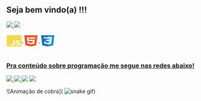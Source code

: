 ## Seja bem vindo(a) !!!
<div>
  <a href="https://github.com/Hemilly-Yasmim">
  <img height="180em" src="https://github-readme-stats.vercel.app/api?username=hemilly-yasmim&show_icons=true&theme=tokyonight&include_all_commits=true&count_private=true"/>
  <img height="180em" src="https://github-readme-stats.vercel.app/api/top-langs/?username=hemilly-yasmim&layout=compact&langs_count=6&theme=tokyonight"/>
</div>
<div style="display: inline_block"><br>
  <img align="center" alt="Js" height="30" width="40" src="https://raw.githubusercontent.com/devicons/devicon/master/icons/javascript/javascript-plain.svg ">
  <img align="center" alt="HTML" height="30" width="40" src="https://raw.githubusercontent.com/devicons/devicon/master/icons/html5/html5-original.svg ">
  <img align="center" alt="CSS" height="30" width="40" src="https://raw.githubusercontent.com/devicons/devicon/master/icons/css3/css3-original.svg ">
</div>
 
 <br>
 
  ### Pra conteúdo sobre programação me segue nas redes abaixo!
 
<div>
 <a href="https://instagram.com/hemilly.yasmim?utm_source=qr&igshid=NGExMmI2YTkyZg%3D%3D">
   <img src="https://img.shields.io/badge/-Instagram-%23E4405F?style=for-the- badge&logo=instagram&logoColor=white" target="_blank">
 </a>
 <a href="https://discord.gg/5DVhGKVf4h" target="_blank">
   <img src="https://img.shields.io/badge/Discord-7289DA?style=for-the-badge&logo= discord&logoColor=white" target="_blank">
 </a>
 <a href="hemillyyasmim96@gmail.com" target="_blank">
   <img src="https://img.shields.io/badge/-Gmail-%23333?style=for-the-badge&logo=gmail&logoColor=white" alvo ="_blank"></a>
 <a href="https://www.linkedin.com/in/hemilly-yasmim-52682320b?trk=contact-info" target="_blank">
   <img src="https://img.shields.io/badge/-LinkedIn-%230077B5?style= for-the-badge&logo=linkedin&logoColor=white" target="_blank">
 </a>
 
  ![Animação de cobra]( ![snake gif](https://github.com/hemilly-yasmim/github/hemilly-yasmim/github/blob/output/github-contribution-grid-snake.svg))

</div>

